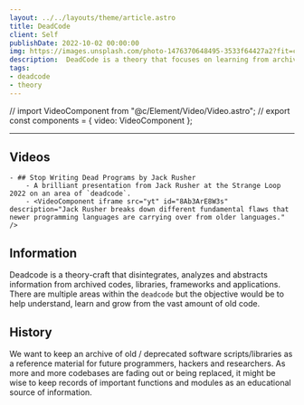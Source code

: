 ```yaml
---
layout: ../../layouts/theme/article.astro
title: DeadCode
client: Self
publishDate: 2022-10-02 00:00:00
img: https://images.unsplash.com/photo-1476370648495-3533f64427a2?fit=crop&w=1400&h=700&q=75
description:  DeadCode is a theory that focuses on learning from archived code.
tags:
- deadcode
- theory
---
```

// import VideoComponent from "@c/Element/Video/Video.astro";
// export const components = { video: VideoComponent };

* * *

## Videos

    - ## Stop Writing Dead Programs by Jack Rusher 
        - A brilliant presentation from Jack Rusher at the Strange Loop 2022 on an area of `deadcode`.
        - <VideoComponent iframe src="yt" id="8Ab3ArE8W3s" description="Jack Rusher breaks down different fundamental flaws that newer programming languages are carrying over from older languages." />

## Information
  
Deadcode is a theory-craft that disintegrates, analyzes and abstracts information from archived codes, libraries, frameworks and applications. There are multiple areas within the `deadcode` but the objective would be to help understand, learn and grow from the vast amount of old code.  

## History

We want to keep an archive of old / deprecated software scripts/libraries as a reference material for future programmers, hackers and researchers. As more and more codebases are fading out or being replaced, it might be wise to keep records of important functions and modules as an educational source of information.
